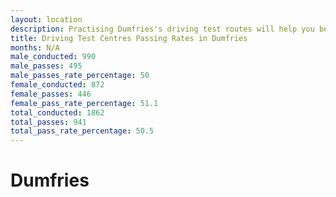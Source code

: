 ```yaml
---
layout: location
description: Practising Dumfries's driving test routes will help you become more confident in your gear-changing abilities.
title: Driving Test Centres Passing Rates in Dumfries
months: N/A
male_conducted: 990
male_passes: 495
male_passes_rate_percentage: 50
female_conducted: 872
female_passes: 446
female_pass_rate_percentage: 51.1
total_conducted: 1862
total_passes: 941
total_pass_rate_percentage: 50.5
---
```


# Dumfries
